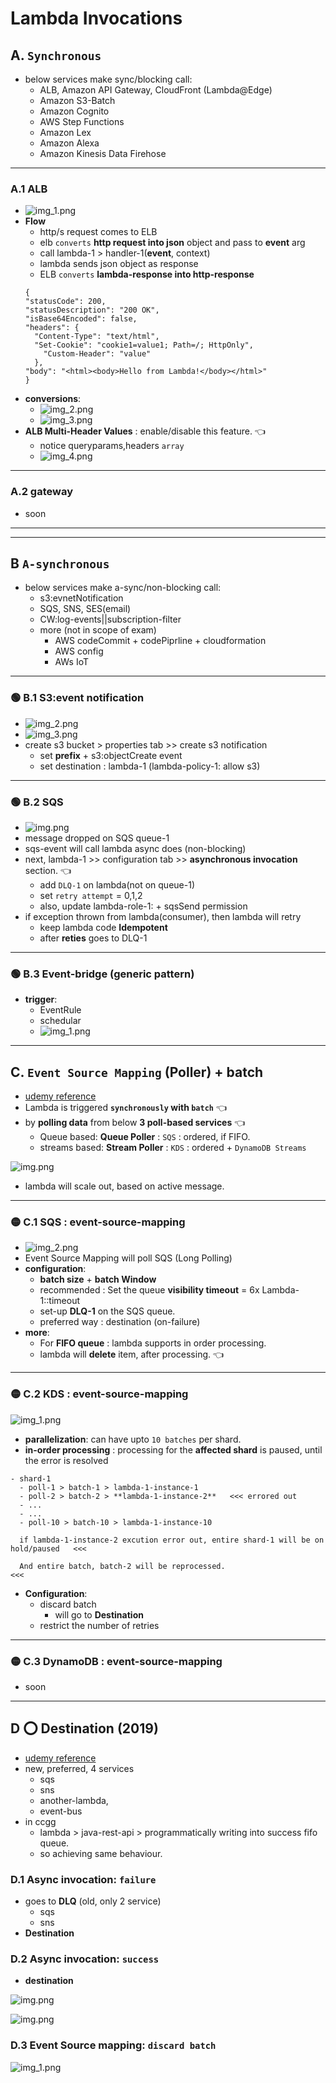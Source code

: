 # Lambda Invocations
## A. `Synchronous`
- below services make sync/blocking call:
  - ALB, Amazon API Gateway, CloudFront (Lambda@Edge)
  - Amazon S3-Batch
  - Amazon Cognito
  - AWS Step Functions
  - Amazon Lex
  - Amazon Alexa
  - Amazon Kinesis Data Firehose
  
---  
###  A.1 **ALB**
- ![img_1.png](../99_img/dva/l/01/img_1.png)
- **Flow**
  - http/s request  comes to ELB
  - elb `converts` **http request into json** object and pass to **event** arg
  - call lambda-1 > handler-1(**event**, context)
  - lambda sends json object as response
  - ELB `converts` **lambda-response into http-response**
  ```
  {
  "statusCode": 200,
  "statusDescription": "200 OK",
  "isBase64Encoded": false,
  "headers": {
    "Content-Type": "text/html",
    "Set-Cookie": "cookie1=value1; Path=/; HttpOnly",
      "Custom-Header": "value"
    },
  "body": "<html><body>Hello from Lambda!</body></html>"
  }
  ```
- **conversions**:
  - ![img_2.png](../99_img/dva/l/01/img_2.png)
  - ![img_3.png](../99_img/dva/l/01/img_3.png)
- **ALB Multi-Header Values** : enable/disable this feature. :point_left:
  - notice queryparams,headers `array`
  - ![img_4.png](../99_img/dva/l/01/img_4.png)

---
###  A.2 **gateway**
- soon

---
---
## B `A-synchronous`
- below services make a-sync/non-blocking call:
  - s3:evnetNotification
  - SQS, SNS, SES(email)
  - CW:log-events||subscription-filter
  - more (not in scope of exam)
    - AWS codeCommit + codePiprline + cloudformation
    - AWS config
    - AWs IoT

---
### :green_circle: B.1 S3:event notification 
- ![img_2.png](../99_img/dva/l/02/img_2.png)
- ![img_3.png](../99_img/dva/l/02/img_3.png)
- create s3 bucket > properties tab >> create s3 notification
  - set **prefix** +  s3:objectCreate event
  - set destination : lambda-1 (lambda-policy-1: allow s3)

---
### :green_circle: B.2 SQS 
- ![img.png](../99_img/dva/l/02/img.png)
- message dropped on SQS queue-1
- sqs-event will call lambda async does (non-blocking)
- next, lambda-1 >> configuration tab >> **asynchronous invocation** section. :point_left:
  - add `DLQ-1` on lambda(not on queue-1)
  - set `retry attempt` = 0,1,2
  - also, update lambda-role-1: + sqsSend permission
- if exception thrown from lambda(consumer), then lambda will retry
  - keep lambda code **Idempotent** 
  - after **reties** goes to DLQ-1

---
### :green_circle: B.3 Event-bridge (generic pattern)
- **trigger**:
  - EventRule
  - schedular
  - ![img_1.png](../99_img/dva/l/02/img_1.png)

---
## C. `Event Source Mapping` (Poller) + batch
- [udemy reference](https://www.udemy.com/course/aws-certified-developer-associate-dva-c01/learn/lecture/19730528#overview)
-  Lambda is triggered **`synchronously` with `batch`** :point_left:
- by **polling data** from below **3 poll-based services** :point_left:
  -  Queue based: **Queue Poller** : `SQS` : ordered, if FIFO.
  -  streams based: **Stream Poller** : `KDS` : ordered  + `DynamoDB Streams`

![img.png](../99_img/dva/l/03/img.png)
- lambda will scale out, based on active message.

---
### :yellow_circle: C.1 SQS : event-source-mapping 
- ![img_2.png](../99_img/dva/l/03/img_2.png)
- Event Source Mapping will poll SQS (Long Polling)
- **configuration**:
  - **batch size**  + **batch Window**
  - recommended : Set the queue **visibility timeout** = 6x Lambda-1::timeout
  - set-up **DLQ-1** on the SQS queue.
  - preferred way : destination (on-failure)
- **more**:
  - For **FIFO queue** : lambda supports in order processing.
  - lambda will **delete** item, after processing. :point_left:
  

---
### :yellow_circle: C.2 KDS : event-source-mapping 
![img_1.png](../99_img/dva/l/03/img_1.png)
- **parallelization**: can have upto `10 batches` per shard.
- **in-order processing** : processing for the **affected shard** is paused, until the error is resolved
```
- shard-1
  - poll-1 > batch-1 > lambda-1-instance-1
  - poll-2 > batch-2 > **lambda-1-instance-2**   <<< errored out
  - ...
  - ...
  - poll-10 > batch-10 > lambda-1-instance-10
  
  if lambda-1-instance-2 excution error out, entire shard-1 will be on hold/paused   <<<
  
  And entire batch, batch-2 will be reprocessed.                                     <<<
```
- **Configuration**:
  - discard batch
    - will go to **Destination**
  - restrict the number of retries

---
### :yellow_circle: C.3 DynamoDB : event-source-mapping 
- soon

---

## D :o: Destination (2019)
- [udemy reference](https://www.udemy.com/course/aws-certified-developer-associate-dva-c01/learn/lecture/19730538#overview)
- new, preferred, 4  services
  - sqs
  - sns
  - another-lambda,
  - event-bus
- in ccgg
  - lambda > java-rest-api > programmatically writing into success fifo queue.
  - so achieving same behaviour.
  
### D.1 Async invocation: `failure`
- goes to **DLQ**  (old, only 2 service)
  - sqs
  - sns
- **Destination** 

### D.2 Async invocation: `success`
- **destination**

![img.png](../99_img/dva/l/05/img_2.png)

![img.png](../99_img/dva/l/05/img.png)

### D.3 Event Source mapping: `discard batch`
![img_1.png](../99_img/dva/l/05/img_1.png)




